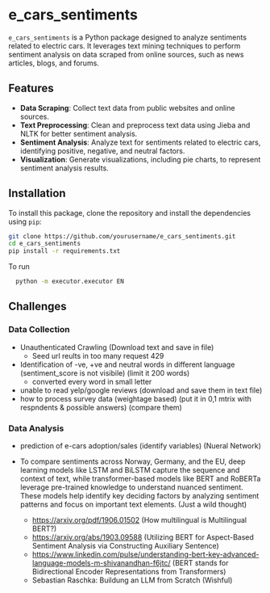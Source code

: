 # e_cars_sentiments

`e_cars_sentiments` is a Python package designed to analyze sentiments related to electric cars. It leverages text mining techniques to perform sentiment analysis on data scraped from online sources, such as news articles, blogs, and forums.

## Features

- **Data Scraping**: Collect text data from public websites and online sources.
- **Text Preprocessing**: Clean and preprocess text data using Jieba and NLTK for better sentiment analysis.
- **Sentiment Analysis**: Analyze text for sentiments related to electric cars, identifying positive, negative, and neutral factors.
- **Visualization**: Generate visualizations, including pie charts, to represent sentiment analysis results.

## Installation

To install this package, clone the repository and install the dependencies using `pip`:

```bash
git clone https://github.com/yourusername/e_cars_sentiments.git
cd e_cars_sentiments
pip install -r requirements.txt
```

To run

```bash
  python -m executor.executor EN
```

## Challenges

### Data Collection
- Unauthenticated Crawling (Download text and save in file)
    - Seed url reults in too many request 429
- Identification of -ve, +ve and neutral words in different language (sentiment_score is not visibile) (limit it 200 words)
  - converted every word in small letter
- unable to read yelp/google reviews (download and save them in text file)
- how to process survey data (weightage based) (put it in 0,1 mtrix with respndents & possible answers) (compare them)

### Data Analysis
- prediction of e-cars adoption/sales  (identify variables) (Nueral Network)

- To compare sentiments across Norway, Germany, and the EU, deep learning models like LSTM and BiLSTM capture the sequence and context of text, while  transformer-based models like BERT and RoBERTa leverage pre-trained knowledge to understand nuanced sentiment. These models help identify key deciding factors by analyzing sentiment patterns and focus on important text elements. (Just a wild thought)
    - https://arxiv.org/pdf/1906.01502 (How multilingual is Multilingual BERT?)
    - https://arxiv.org/abs/1903.09588 (Utilizing BERT for Aspect-Based Sentiment Analysis via Constructing Auxiliary Sentence)
    - https://www.linkedin.com/pulse/understanding-bert-key-advanced-language-models-m-shivanandhan-f6jtc/ (BERT stands for Bidirectional Encoder Representations from Transformers)
    - Sebastian Raschka: Buildung an LLM from Scratch (Wishful)